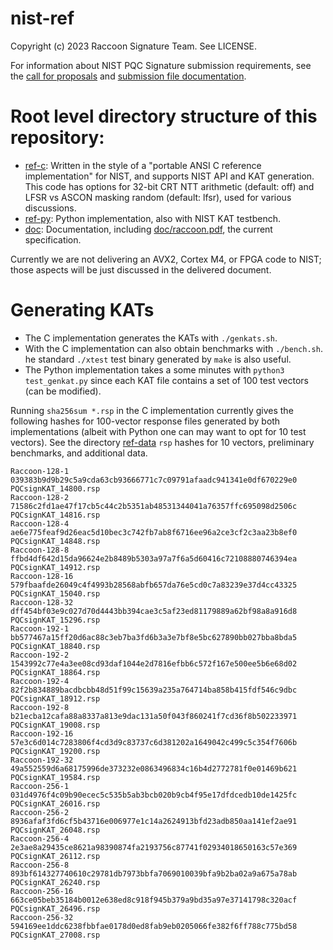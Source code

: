 #	nist-ref

Copyright (c) 2023 Raccoon Signature Team. See LICENSE.

For information about NIST PQC Signature submission requirements, see the [call for proposals](https://csrc.nist.gov/projects/pqc-dig-sig/standardization/call-for-proposals) and [submission file documentation](https://csrc.nist.gov/Projects/pqc-dig-sig/standardization/example-files). 

#	Root level directory structure of this repository:

*	[ref-c](ref-c): Written in the style of a "portable ANSI C reference implementation" for NIST, and supports NIST API and KAT generation. This code has options for 32-bit CRT NTT arithmetic (default: off) and LFSR vs ASCON masking random (default: lfsr), used for various discussions.
*	[ref-py](ref-py): Python implementation, also with NIST KAT testbench.
*	[doc](doc): Documentation, including [doc/raccoon.pdf](doc/raccoon.pdf), the current specification.

Currently we are not delivering an AVX2, Cortex M4, or FPGA code to NIST; those aspects will be just discussed in the delivered document.


#	Generating KATs

*	The C implementation generates the KATs with `./genkats.sh`. 
*	With the C implementation can also obtain benchmarks with `./bench.sh`. he standard `./xtest` test binary generated by `make` is also useful. 
*	The Python implementation takes a some minutes with `python3 test_genkat.py` since each KAT file contains a set of 100 test vectors (can be modified).

Running `sha256sum *.rsp` in the C implementation currently gives the following hashes for 100-vector response files generated by both implementations (albeit with Python one can may want to opt for 10 test vectors). See the directory [ref-data](ref-data) `rsp` hashes for 10 vectors, preliminary benchmarks, and additional data.
```
Raccoon-128-1   039383b9d9b29c5a9cda63cb93666771c7c09791afaadc941341e0df670229e0  PQCsignKAT_14800.rsp
Raccoon-128-2   71586c2fd1ae47f17cb5c44c2b5351ab48531344041a76357ffc695098d2506c  PQCsignKAT_14816.rsp
Raccoon-128-4   ae6e775feaf9d26eac5d10bec3c742fb7ab8f6716ee96a2ce3cf2c3aa23b8ef0  PQCsignKAT_14848.rsp
Raccoon-128-8   ffbd4df642d15da96624e2b8489b5303a97a7f6a5d60416c72108880746394ea  PQCsignKAT_14912.rsp
Raccoon-128-16  579fbaafde26049c4f4993b28568abfb657da76e5cd0c7a83239e37d4cc43325  PQCsignKAT_15040.rsp
Raccoon-128-32  dff454bf03e9c027d70d4443bb394cae3c5af23ed81179889a62bf98a8a916d8  PQCsignKAT_15296.rsp
Raccoon-192-1   bb577467a15ff20d6ac88c3eb7ba3fd6b3a3e7bf8e5bc627890bb027bba8bda5  PQCsignKAT_18840.rsp
Raccoon-192-2   1543992c77e4a3ee08cd93daf1044e2d7816efbb6c572f167e500ee5b6e68d02  PQCsignKAT_18864.rsp
Raccoon-192-4   82f2b834889bacdbcbb48d51f99c15639a235a764714ba858b415fdf546c9dbc  PQCsignKAT_18912.rsp
Raccoon-192-8   b21ecba12cafa88a8337a813e9dac131a50f043f860241f7cd36f8b502233971  PQCsignKAT_19008.rsp
Raccoon-192-16  57e3c6d014c7283806f4cd3d9c83737c6d381202a1649042c499c5c354f7606b  PQCsignKAT_19200.rsp
Raccoon-192-32  49a552559d6a68175996de373232e0863496834c16b4d2772781f0e01469b621  PQCsignKAT_19584.rsp
Raccoon-256-1   031d4976f4c09b90ecec5c535b5ab3bcb020b9cb4f95e17dfdcedb10de1425fc  PQCsignKAT_26016.rsp
Raccoon-256-2   8936afaf3fd6cf5b43716e006977e1c14a2624913bfd23adb850aa141ef2ae91  PQCsignKAT_26048.rsp
Raccoon-256-4   2e3ae8a29435ce8621a98390874fa2193756c87741f02934018650163c57e369  PQCsignKAT_26112.rsp
Raccoon-256-8   893bf614327740610c29781db7973bbfa7069010039bfa9b2ba02a9a675a78ab  PQCsignKAT_26240.rsp
Raccoon-256-16  663ce05beb35184b0012e638ed8c918f945b379a9bd35a97e37141798c320acf  PQCsignKAT_26496.rsp
Raccoon-256-32  594169ee1ddc6238fbbfae0178d0ed8fab9eb0205066fe382f6ff788c775bd58  PQCsignKAT_27008.rsp
```

